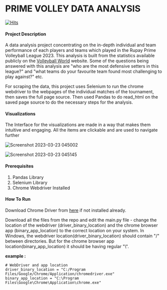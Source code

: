 # **PRIME VOLLEY DATA ANALYSIS**

[![Hits](https://hits.seeyoufarm.com/api/count/incr/badge.svg?url=https%3A%2F%2Fgithub.com%2Fsayujsa%2Fprime_volley_analysis.git&count_bg=%2379C83D&title_bg=%23555555&icon=codeforces.svg&icon_color=%23E7E7E7&title=hits&edge_flat=false)](https://hits.seeyoufarm.com)

#### Project Description

A data analysis project concentrating on the in-depth individual and team performance of each players and
teams which played in the Rupay Prime Volleyball League 2023.
This analysis is built from the statistics available publicly on the [Volleyball World](https://en.volleyballworld.com/volleyball/competitions/prime-volleyball-league-2023/) website. Some of the questions being answered with this analysis are "who are the most defensive setters in this league?" and "what teams do your favourite team found most challenging to play against?" etc.

For scraping the data, this project uses Selenium to run the chrome webdriver to the webpages of the individual matches of the tournament, then saves the full page source.
Then used Pandas to do read_html on the saved page source to do the necessary steps for the analysis.


#### Visualizations

The Interface for the visualizations are made in a way that makes them intuitive and engaging.
All the items are clickable and are used to navigate further

![Screenshot 2023-03-23 045002](https://user-images.githubusercontent.com/78293634/227060714-c8fabdd8-2309-492c-95b5-0766241f6b60.png)


![Screenshot 2023-03-23 045145](https://user-images.githubusercontent.com/78293634/227060734-5be42713-ea2d-444b-841e-59edada2cc8f.png)


#### Prerequisites

1. Pandas Library
2. Selenium Library
3. Chrome Webdriver Installed


#### How To Run

Download Chrome Driver from [here](https://chromedriver.chromium.org/downloads) if not installed already.

Download all the files from the repo and edit the main.py file - change the location of the webdriver (driver_binary_location) and the chrome browser app (binary_app_location) to the correct location on your system. In Windows, the webdriver location(driver_binary_location) should contain "/" between directories.
But for the chrome browser app location(binary_app_location) it should be having regular "\\".

**example :**
```
# WebDriver and app location
driver_binary_location = "C:/Program Files/Google/Chrome/Application/chromedriver.exe"
binary_app_location = "C:\Program Files\Google\Chrome\Application\chrome.exe"
```
